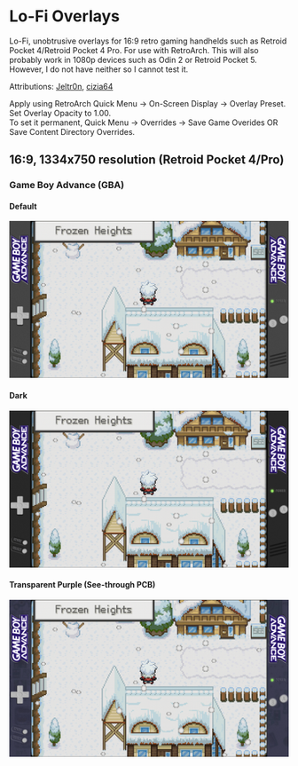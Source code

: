 # Lo-Fi Overlays
Lo-Fi, unobtrusive overlays for 16:9 retro gaming handhelds such as Retroid Pocket 4/Retroid Pocket 4 Pro. For use with RetroArch. This will also probably work in 1080p devices such as Odin 2 or Retroid Pocket 5. However, I do not have neither so I cannot test it.  
  
Attributions: [Jeltr0n](https://github.com/Jeltr0n/Retro-Overlays), [cizia64](https://github.com/cizia64/CrossMix-OS)  

Apply using RetroArch Quick Menu -> On-Screen Display -> Overlay Preset. Set Overlay Opacity to 1.00.  
To set it permanent, Quick Menu -> Overrides -> Save Game Overides OR Save Content Directory Overrides.

## 16:9, 1334x750 resolution (Retroid Pocket 4/Pro) ##
### Game Boy Advance (GBA) ###
#### Default ####
<img src="preview/LoFi_GBA_750p_preview.png" alt="gba" width="600px">

#### Dark ####
<img src="preview/LoFi_GBA_dark_750p_preview.png" alt="gba-dark" width="600px">

#### Transparent Purple (See-through PCB) ####
<img src="preview/LoFi_GBA_transpurp_750p_preview.png" alt="gba-transparent-purple" width="1200px">


